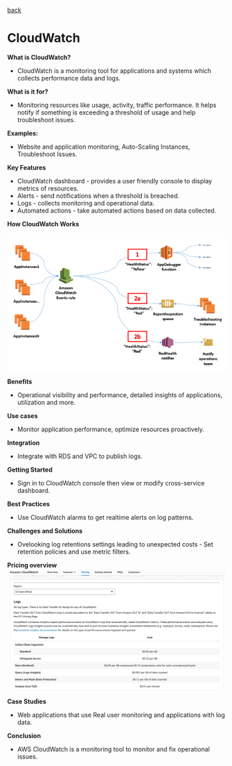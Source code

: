 [back](/Ninjas/Masterclass-05Norvic/Day%2004/README.md)

# CloudWatch

**What is CloudWatch?**
-  CloudWatch is a monitoring tool for applications and systems which collects performance data and logs.

**What is it for?**

- Monitoring resources like usage, activity, traffic performance. It helps notify if something is exceeding a threshold of usage and help troubleshoot issues.

**Examples:**

-   Website and application monitoring, Auto-Scaling Instances, Troubleshoot Issues. 

**Key Features**
-   CloudWatch dashboard - provides a user friendly console to display metrics of resources.
-   Alerts - send notifications when a threshold is breached.
-   Logs - collects monitoring and operational data.
-   Automated actions - take automated actions based on data collected.

**How CloudWatch Works**

![screenshot](/Ninjas/Masterclass-05Norvic/Day%2004/Assets/HowCloudWatchWorks.png)

**Benefits**
-   Operational visibility and performance, detailed insights of applications, utilization and more.

**Use cases**
-   Monitor application performance, optimize resources proactively.

**Integration**
-   Integrate with RDS and VPC to publish logs.

**Getting Started**
-   Sign in to CloudWatch console then view or modify cross-service dashboard.

**Best Practices**
-   Use CloudWatch alarms to get realtime alerts on log patterns.

**Challenges and Solutions**
-   Ovelooking log retentions settings leading to unexpected costs - Set retention policies and use metric filters.

**Pricing overview**
![screenshot](/Ninjas/Masterclass-05Norvic/Day%2004/Assets/CloudWatchPricing.png)

**Case Studies**
-  Web applications that use Real user monitoring and applications with log data.

**Conclusion**
-   AWS CloudWatch is a monitoring tool to monitor and fix operational issues.